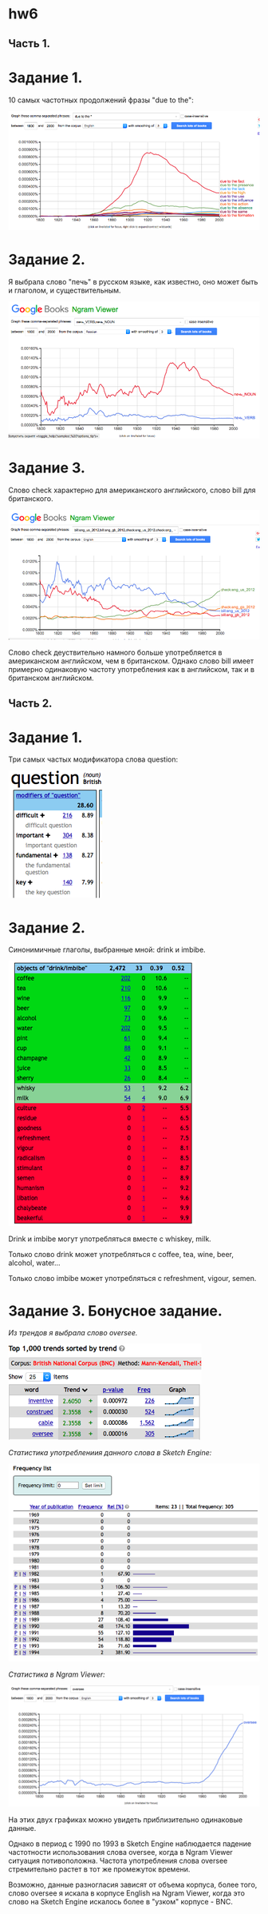 # hw6

## Часть 1.

# Задание 1.

10 самых частотных продолжений фразы "due to the":

![alt-текст](https://github.com/SofiyaRastorgueva/hw6/blob/master/%D0%A1%D0%BD%D0%B8%D0%BC%D0%BE%D0%BA%20%D1%8D%D0%BA%D1%80%D0%B0%D0%BD%D0%B0%202018-04-01%20%D0%B2%2020.39.02.png?raw=true)
# Задание 2.

Я выбрала слово "печь" в русском языке, как известно, оно может быть и глаголом, и существительным.

![alt-текст](https://github.com/SofiyaRastorgueva/hw6/blob/master/%D0%A1%D0%BD%D0%B8%D0%BC%D0%BE%D0%BA%20%D1%8D%D0%BA%D1%80%D0%B0%D0%BD%D0%B0%202018-04-01%20%D0%B2%2021.02.25.png?raw=true)

# Задание 3.

Слово check характерно для американского английского, слово bill для британского. 

![alt-текст](https://github.com/SofiyaRastorgueva/hw6/blob/master/%D0%A1%D0%BD%D0%B8%D0%BC%D0%BE%D0%BA%20%D1%8D%D0%BA%D1%80%D0%B0%D0%BD%D0%B0%202018-04-01%20%D0%B2%2021.17.24.png?raw=true)

Cлово check деуствительно намного больше употребляется в американском английском, чем в британском. Однако слово bill имеет примерно одинаковую частоту употребления как в английском, так и в британском английском.

## Часть 2.

# Задание 1.

Три самых частых модификатора слова question:

![alt-текст](https://github.com/SofiyaRastorgueva/hw6/blob/master/%D0%A1%D0%BD%D0%B8%D0%BC%D0%BE%D0%BA%20%D1%8D%D0%BA%D1%80%D0%B0%D0%BD%D0%B0%202018-04-01%20%D0%B2%2022.06.04.png?raw=true)

# Задание 2.

Синонимичные глаголы, выбранные мной: drink и imbibe.

![alt-текст](https://github.com/SofiyaRastorgueva/hw6/blob/master/%D0%A1%D0%BD%D0%B8%D0%BC%D0%BE%D0%BA%20%D1%8D%D0%BA%D1%80%D0%B0%D0%BD%D0%B0%202018-04-09%20%D0%B2%2014.52.00.png?raw=true)

Drink и imbibe могут употребляться вместе с whiskey, milk.

Только слово drink может употребляться с coffee, tea, wine, beer, alcohol, water...

Только слово imbibe может употребляться с refreshment, vigour, semen.

# Задание 3. Бонусное задание.

*Из трендов я выбрала слово oversee.*

![alt-текст](https://github.com/SofiyaRastorgueva/hw6/blob/master/%D0%A1%D0%BD%D0%B8%D0%BC%D0%BE%D0%BA%20%D1%8D%D0%BA%D1%80%D0%B0%D0%BD%D0%B0%202018-04-09%20%D0%B2%2014.55.55.png?raw=true)

*Статистика употреблениия данного слова в Sketch Engine:*

![alt-текст](https://github.com/SofiyaRastorgueva/hw6/blob/master/%D0%A1%D0%BD%D0%B8%D0%BC%D0%BE%D0%BA%20%D1%8D%D0%BA%D1%80%D0%B0%D0%BD%D0%B0%202018-04-09%20%D0%B2%2014.58.06.png?raw=true)

*Статистика в Ngram Viewer:*

![alt-текст](https://github.com/SofiyaRastorgueva/hw6/blob/master/%D0%A1%D0%BD%D0%B8%D0%BC%D0%BE%D0%BA%20%D1%8D%D0%BA%D1%80%D0%B0%D0%BD%D0%B0%202018-04-09%20%D0%B2%2015.02.27.png?raw=true)

На этих двух графиках можно увидеть приблизительно одинаковые данные.

Однако в период с 1990 по 1993 в Sketch Engine наблюдается падение частотности использования слова oversee, когда в Ngram Viewer ситуация потивоположна. Частота употребления слова oversee стремительно растет в тот же промежуток времени.

Возможно, данные разногласия зависят от объема корпуса, более того, слово oversee я искала в корпусе English на Ngram Viewer, когда это слово на Sketch Engine искалось более в "узком" корпусе - BNC.

